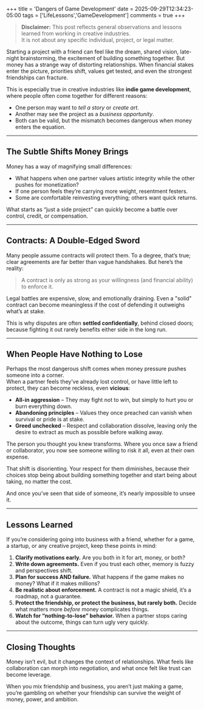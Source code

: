 +++
title = 'Dangers of Game Development'
date = 2025-09-29T12:34:23-05:00
tags = ['LifeLessons','GameDevelopment']
comments = true
+++

> **Disclaimer:** This post reflects general observations and lessons learned from working in creative industries.  
> It is not about any specific individual, project, or legal matter.

Starting a project with a friend can feel like the dream, shared vision, late-night brainstorming, the excitement of building something together. But money has a strange way of distorting relationships. When financial stakes enter the picture, priorities shift, values get tested, and even the strongest friendships can fracture.

This is especially true in creative industries like **indie game development**, where people often come together for different reasons:

* One person may want to *tell a story* or *create art*.
* Another may see the project as a *business opportunity*.
* Both can be valid, but the mismatch becomes dangerous when money enters the equation.

---

## The Subtle Shifts Money Brings

Money has a way of magnifying small differences:

* What happens when one partner values artistic integrity while the other pushes for monetization?
* If one person feels they’re carrying more weight, resentment festers.
* Some are comfortable reinvesting everything; others want quick returns.

What starts as “just a side project” can quickly become a battle over control, credit, or compensation.

---

## Contracts: A Double-Edged Sword

Many people assume contracts will protect them. To a degree, that’s true; clear agreements are far better than vague handshakes. But here’s the reality:

> A contract is only as strong as your willingness (and financial ability) to enforce it.

Legal battles are expensive, slow, and emotionally draining. Even a "solid" contract can become meaningless if the cost of defending it outweighs what’s at stake.

This is why disputes are often **settled confidentially**, behind closed doors; because fighting it out rarely benefits either side in the long run.

---

## When People Have Nothing to Lose

Perhaps the most dangerous shift comes when money pressure pushes someone into a corner.  
When a partner feels they’ve already lost control, or have little left to protect, they can become reckless, even **vicious**:

* **All-in aggression** – They may fight not to win, but simply to hurt you or burn everything down.  
* **Abandoning principles** – Values they once preached can vanish when survival or pride is at stake.  
* **Greed unchecked** – Respect and collaboration dissolve, leaving only the desire to extract as much as possible before walking away.  

The person you thought you knew transforms. Where you once saw a friend or collaborator, you now see someone willing to risk it all, even at their own expense.  

That shift is disorienting. Your respect for them diminishes, because their choices stop being about building something together and start being about taking, no matter the cost.  

And once you’ve seen that side of someone, it’s nearly impossible to unsee it.

---

## Lessons Learned

If you’re considering going into business with a friend, whether for a game, a startup, or any creative project, keep these points in mind:

1. **Clarify motivations early.** Are you both in it for art, money, or both?
2. **Write down agreements.** Even if you trust each other, memory is fuzzy and perspectives shift.
3. **Plan for success AND failure.** What happens if the game makes no money? What if it makes millions?
4. **Be realistic about enforcement.** A contract is not a magic shield, it’s a roadmap, not a guarantee.
5. **Protect the friendship, or protect the business, but rarely both.** Decide what matters more *before* money complicates things.
6. **Watch for “nothing-to-lose” behavior.** When a partner stops caring about the outcome, things can turn ugly very quickly.

---

## Closing Thoughts

Money isn’t evil, but it changes the context of relationships. What feels like collaboration can morph into negotiation, and what once felt like trust can become leverage.

When you mix friendship and business, you aren’t just making a game, you’re gambling on whether your friendship can survive the weight of money, power, and ambition.
